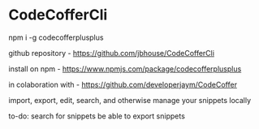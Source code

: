 # CodeCofferCli

npm i -g codecofferplusplus

github repository - https://github.com/jbhouse/CodeCofferCli

install on npm - https://www.npmjs.com/package/codecofferplusplus

in colaboration with - https://github.com/developerjaym/CodeCoffer

import, export, edit, search, and otherwise manage your snippets locally

to-do: 
    search for snippets
    be able to export snippets